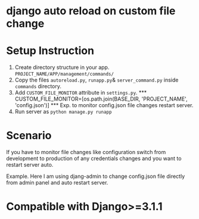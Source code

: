 # django auto reload on custom file change

# Setup Instruction

1. Create directory structure in your app.
   `PROJECT_NAME/APP/management/commands/`
2. Copy the files `autoreload.py`, `runapp.py`& `server_command.py` inside `commands` directory.
3. Add `CUSTOM_FILE_MONITOR` attribute in `settings.py`.
   *** CUSTOM_FILE_MONITOR=[os.path.join(BASE_DIR, 'PROJECT_NAME', 'config.json')] ***
   Exp. to monitor config.json file changes restart server.
4. Run server as `python manage.py runapp` 

# Scenario

If you have to monitor file changes like configuration switch from 
development to production of any credentials changes and you want to restart server auto.

Example. Here I am using djang-admin to change config.json file directly from admin panel and auto restart server.

# Compatible with Django>=3.1.1

